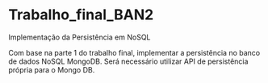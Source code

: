 # Trabalho_final_BAN2
Implementação da Persistência em NoSQL

Com base na parte 1 do trabalho final, implementar a persistência no banco de dados NoSQL MongoDB.
Será necessário utilizar API de persistência própria para o Mongo DB.
